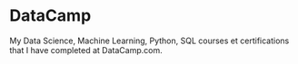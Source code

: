 # DataCamp
My Data Science, Machine Learning, Python, SQL courses et certifications that I have completed at DataCamp.com. 


